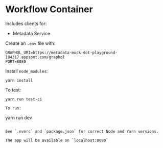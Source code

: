 # Workflow Container

Includes clients for:

* Metadata Service

Create an `.env` file with:

```
GRAPHQL_URI=https://metadata-mock-dot-playground-194317.appspot.com/graphql
PORT=8080
```

Install `node_modules`:

```
yarn install
```

To test:

```
yarn run test-ci

To run:

```
yarn run dev
```

See `.nvmrc` and `package.json` for correct Node and Yarn versions.

The app will be available on `localhost:8080`
